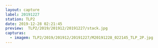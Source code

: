 ```yaml
---
layout: capture
label: 20191227
station: TLP2
date: 2019-12-28 02:21:45
preview:  TLP2/2019/201912/20191227/stack.jpg
capturas:
  - imagem: TLP2/2019/201912/20191227/M20191228_022145_TLP_2P.jpg
---
```


